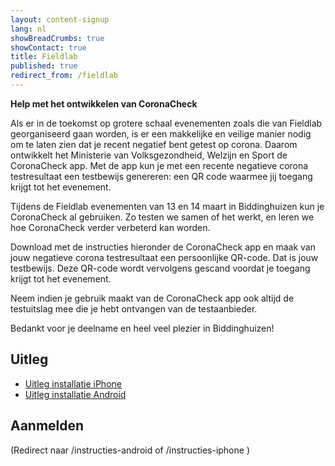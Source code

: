 ```yaml
---
layout: content-signup
lang: nl
showBreadCrumbs: true
showContact: true
title: Fieldlab
published: true
redirect_from: /fieldlab
---
```

**Help met het ontwikkelen van CoronaCheck**

Als er in de toekomst op grotere schaal evenementen zoals die van Fieldlab georganiseerd gaan worden, is er een makkelijke en veilige manier nodig om te laten zien dat je recent negatief bent getest op corona. Daarom ontwikkelt het Ministerie van Volksgezondheid, Welzijn en Sport de CoronaCheck app. Met de app kun je met een recente negatieve corona testresultaat een testbewijs genereren: een QR code waarmee jij toegang krijgt tot het evenement.

Tijdens de Fieldlab evenementen van 13 en 14 maart in Biddinghuizen kun je CoronaCheck al gebruiken. Zo testen we samen of het werkt, en leren we hoe CoronaCheck verder verbeterd kan worden. 

Download met de instructies hieronder de CoronaCheck app en maak van jouw negatieve corona testresultaat een persoonlijke QR-code. Dat is jouw testbewijs. Deze QR-code wordt vervolgens gescand voordat je toegang krijgt tot het evenement. 

Neem indien je gebruik maakt van de CoronaCheck app ook altijd de testuitslag mee die je hebt ontvangen van de testaanbieder.

Bedankt voor je deelname en heel veel plezier in Biddinghuizen!

## Uitleg

- [Uitleg installatie iPhone](/nl/instructies-iphone)
- [Uitleg installatie Android](/nl/instructies-android)

## Aanmelden

(Redirect naar /instructies-android of /instructies-iphone )
